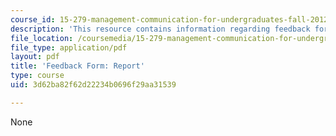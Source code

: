 ```yaml
---
course_id: 15-279-management-communication-for-undergraduates-fall-2012
description: 'This resource contains information regarding feedback form: report.'
file_location: /coursemedia/15-279-management-communication-for-undergraduates-fall-2012/3d62ba82f62d22234b0696f29aa31539_MIT15_279F12_reportFdbk.pdf
file_type: application/pdf
layout: pdf
title: 'Feedback Form: Report'
type: course
uid: 3d62ba82f62d22234b0696f29aa31539

---
```

None